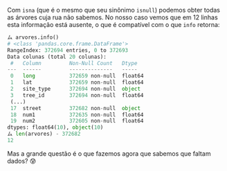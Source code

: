 Com `isna` (que é o mesmo que seu sinônimo `isnull`) podemos obter todas as árvores cuja rua não sabemos. No nosso caso vemos que em 12 linhas esta informação está ausente, o que é compatível com o que `info` retorna:

```python
ム arvores.info()
# <class 'pandas.core.frame.DataFrame'>
RangeIndex: 372694 entries, 0 to 372693
Data colunas (total 20 colunas):
 #   Column         Non-Null Count   Dtype  
---  ------         --------------   -----  
 0   long           372659 non-null  float64
 1   lat            372659 non-null  float64
 2   site_type      372694 non-null  object
 3   tree_id        372694 non-null  float64
 (...)
 17  street         372682 non-null  object
 18  num1           372635 non-null  float64
 19  num2           372605 non-null  float64
dtypes: float64(10), object(10)
ム len(arvores) - 372682
12
```

Mas a grande questão é o que fazemos agora que sabemos que faltam dados? 😰
